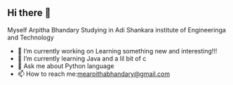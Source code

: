 ## Hi there 👋
Myself Arpitha Bhandary Studying in Adi Shankara institute of Engineeringa and Technology
- 🔭 I’m currently working on Learning something new and interesting!!!
- 🌱 I’m currently learning Java and a lil bit of c
- 💬 Ask me about Python language 
- 📫 How to reach me:mearpithabhandary@gmail.com


